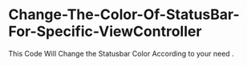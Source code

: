 # Change-The-Color-Of-StatusBar-For-Specific-ViewController
This Code Will Change the Statusbar Color According to your need .
